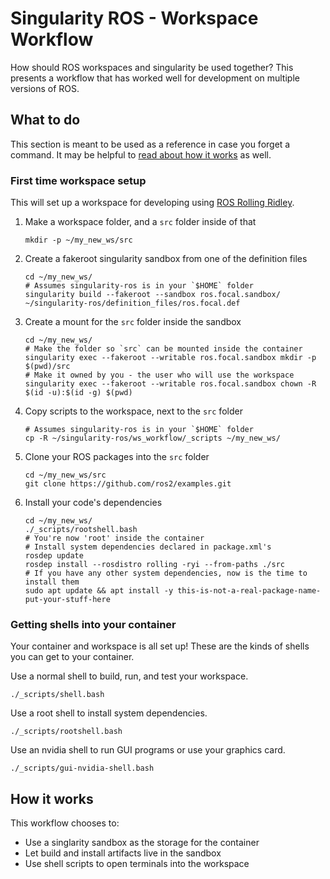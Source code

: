 # Singularity ROS - Workspace Workflow

How should ROS workspaces and singularity be used together?
This presents a workflow that has worked well for development on multiple versions of ROS.

## What to do

This section is meant to be used as a reference in case you forget a command.
It may be helpful to [read about how it works](#How_it_works) as well.

### First time workspace setup

This will set up a workspace for developing using [ROS Rolling Ridley](https://index.ros.org/doc/ros2/Releases/#rolling-distribution).

1. Make a workspace folder, and a `src` folder inside of that
    ```console
    mkdir -p ~/my_new_ws/src
    ```
1. Create a fakeroot singularity sandbox from one of the definition files
    ```console
    cd ~/my_new_ws/
    # Assumes singularity-ros is in your `$HOME` folder
    singularity build --fakeroot --sandbox ros.focal.sandbox/ ~/singularity-ros/definition_files/ros.focal.def
    ```
1. Create a mount for the `src` folder inside the sandbox
    ```console
    cd ~/my_new_ws/
    # Make the folder so `src` can be mounted inside the container
    singularity exec --fakeroot --writable ros.focal.sandbox mkdir -p $(pwd)/src
    # Make it owned by you - the user who will use the workspace
    singularity exec --fakeroot --writable ros.focal.sandbox chown -R $(id -u):$(id -g) $(pwd)
    ```
1. Copy scripts to the workspace, next to the `src` folder
    ```console
    # Assumes singularity-ros is in your `$HOME` folder
    cp -R ~/singularity-ros/ws_workflow/_scripts ~/my_new_ws/
    ```
1. Clone your ROS packages into the `src` folder
    ```console
    cd ~/my_new_ws/src
    git clone https://github.com/ros2/examples.git
    ```
1.  Install your code's dependencies
    ```console
    cd ~/my_new_ws/
    ./_scripts/rootshell.bash
    # You're now 'root' inside the container
    # Install system dependencies declared in package.xml's
    rosdep update
    rosdep install --rosdistro rolling -ryi --from-paths ./src
    # If you have any other system dependencies, now is the time to install them
    sudo apt update && apt install -y this-is-not-a-real-package-name-put-your-stuff-here
    ```

### Getting shells into your container

Your container and workspace is all set up!
These are the kinds of shells you can get to your container.

Use a normal shell to build, run, and test your workspace.

```console
./_scripts/shell.bash
```

Use a root shell to install system dependencies.

```console
./_scripts/rootshell.bash
```

Use an nvidia shell to run GUI programs or use your graphics card.

```console
./_scripts/gui-nvidia-shell.bash
```

## How it works

This workflow chooses to:

* Use a singlarity sandbox as the storage for the container
* Let build and install artifacts live in the sandbox
* Use shell scripts to open terminals into the workspace
